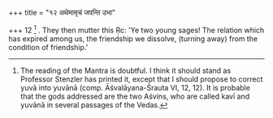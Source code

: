 +++
title = "१२ अथेमामृचं जपन्ति उभा"

+++
12 [^5] . They then mutter this Ṛc: 'Ye two young sages! The relation which has expired among us, the friendship we dissolve, (turning away) from the condition of friendship.'


[^5]:  The reading of the Mantra is doubtful. I think it should stand as Professor Stenzler has printed it, except that I should propose to correct yuvā into yuvānā (comp. Āśvalāyana-Śrauta VI, 12, 12). It is probable that the gods addressed are the two Aśvins, who are called kavī and yuvānā in several passages of the Vedas.

